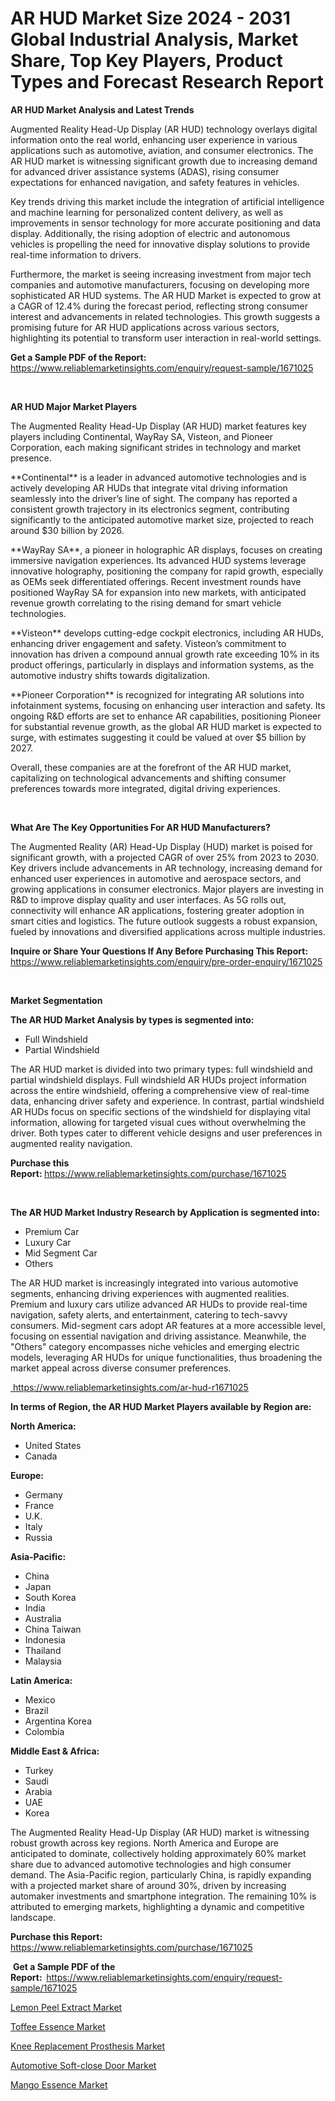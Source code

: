 <p><h1>AR HUD Market Size 2024 - 2031 Global Industrial Analysis, Market Share, Top Key Players, Product Types and Forecast Research Report</h1></p><p><strong>AR HUD Market Analysis and Latest Trends</strong></p>
<p><p>Augmented Reality Head-Up Display (AR HUD) technology overlays digital information onto the real world, enhancing user experience in various applications such as automotive, aviation, and consumer electronics. The AR HUD market is witnessing significant growth due to increasing demand for advanced driver assistance systems (ADAS), rising consumer expectations for enhanced navigation, and safety features in vehicles. </p><p>Key trends driving this market include the integration of artificial intelligence and machine learning for personalized content delivery, as well as improvements in sensor technology for more accurate positioning and data display. Additionally, the rising adoption of electric and autonomous vehicles is propelling the need for innovative display solutions to provide real-time information to drivers.</p><p>Furthermore, the market is seeing increasing investment from major tech companies and automotive manufacturers, focusing on developing more sophisticated AR HUD systems. The AR HUD Market is expected to grow at a CAGR of 12.4% during the forecast period, reflecting strong consumer interest and advancements in related technologies. This growth suggests a promising future for AR HUD applications across various sectors, highlighting its potential to transform user interaction in real-world settings.</p></p>
<p><strong>Get a Sample PDF of the Report:&nbsp;</strong> <a href="https://www.reliablemarketinsights.com/enquiry/request-sample/1671025?utm_campaign=1400&utm_medium=2&utm_source=Github&utm_content=ia&utm_term=09102024&utm_id=ar-hud">https://www.reliablemarketinsights.com/enquiry/request-sample/1671025</a></p>
<p>&nbsp;</p>
<p><strong>AR HUD Major Market Players</strong></p>
<p><p>The Augmented Reality Head-Up Display (AR HUD) market features key players including Continental, WayRay SA, Visteon, and Pioneer Corporation, each making significant strides in technology and market presence.</p><p>**Continental** is a leader in advanced automotive technologies and is actively developing AR HUDs that integrate vital driving information seamlessly into the driver’s line of sight. The company has reported a consistent growth trajectory in its electronics segment, contributing significantly to the anticipated automotive market size, projected to reach around $30 billion by 2026.</p><p>**WayRay SA**, a pioneer in holographic AR displays, focuses on creating immersive navigation experiences. Its advanced HUD systems leverage innovative holography, positioning the company for rapid growth, especially as OEMs seek differentiated offerings. Recent investment rounds have positioned WayRay SA for expansion into new markets, with anticipated revenue growth correlating to the rising demand for smart vehicle technologies.</p><p>**Visteon** develops cutting-edge cockpit electronics, including AR HUDs, enhancing driver engagement and safety. Visteon’s commitment to innovation has driven a compound annual growth rate exceeding 10% in its product offerings, particularly in displays and information systems, as the automotive industry shifts towards digitalization.</p><p>**Pioneer Corporation** is recognized for integrating AR solutions into infotainment systems, focusing on enhancing user interaction and safety. Its ongoing R&D efforts are set to enhance AR capabilities, positioning Pioneer for substantial revenue growth, as the global AR HUD market is expected to surge, with estimates suggesting it could be valued at over $5 billion by 2027.</p><p>Overall, these companies are at the forefront of the AR HUD market, capitalizing on technological advancements and shifting consumer preferences towards more integrated, digital driving experiences.</p></p>
<p>&nbsp;</p>
<p><strong>What Are The Key Opportunities For AR HUD Manufacturers?</strong></p>
<p><p>The Augmented Reality (AR) Head-Up Display (HUD) market is poised for significant growth, with a projected CAGR of over 25% from 2023 to 2030. Key drivers include advancements in AR technology, increasing demand for enhanced user experiences in automotive and aerospace sectors, and growing applications in consumer electronics. Major players are investing in R&D to improve display quality and user interfaces. As 5G rolls out, connectivity will enhance AR applications, fostering greater adoption in smart cities and logistics. The future outlook suggests a robust expansion, fueled by innovations and diversified applications across multiple industries.</p></p>
<p><strong>Inquire or Share Your Questions If Any Before Purchasing This Report:</strong> <a href="https://www.reliablemarketinsights.com/enquiry/pre-order-enquiry/1671025?utm_campaign=1400&utm_medium=2&utm_source=Github&utm_content=ia&utm_term=09102024&utm_id=ar-hud">https://www.reliablemarketinsights.com/enquiry/pre-order-enquiry/1671025</a></p>
<p>&nbsp;</p>
<p><strong>Market Segmentation</strong></p>
<p><strong>The AR HUD Market Analysis by types is segmented into:</strong></p>
<p><ul><li>Full Windshield</li><li>Partial Windshield</li></ul></p>
<p><p>The AR HUD market is divided into two primary types: full windshield and partial windshield displays. Full windshield AR HUDs project information across the entire windshield, offering a comprehensive view of real-time data, enhancing driver safety and experience. In contrast, partial windshield AR HUDs focus on specific sections of the windshield for displaying vital information, allowing for targeted visual cues without overwhelming the driver. Both types cater to different vehicle designs and user preferences in augmented reality navigation.</p></p>
<p><strong>Purchase this Report:&nbsp;</strong><a href="https://www.reliablemarketinsights.com/purchase/1671025?utm_campaign=1400&utm_medium=2&utm_source=Github&utm_content=ia&utm_term=09102024&utm_id=ar-hud">https://www.reliablemarketinsights.com/purchase/1671025</a></p>
<p>&nbsp;</p>
<p><strong>The AR HUD Market Industry Research by Application is segmented into:</strong></p>
<p><ul><li>Premium Car</li><li>Luxury Car</li><li>Mid Segment Car</li><li>Others</li></ul></p>
<p><p>The AR HUD market is increasingly integrated into various automotive segments, enhancing driving experiences with augmented realities. Premium and luxury cars utilize advanced AR HUDs to provide real-time navigation, safety alerts, and entertainment, catering to tech-savvy consumers. Mid-segment cars adopt AR features at a more accessible level, focusing on essential navigation and driving assistance. Meanwhile, the "Others" category encompasses niche vehicles and emerging electric models, leveraging AR HUDs for unique functionalities, thus broadening the market appeal across diverse consumer preferences.</p></p>
<p><a href="https://www.reliablemarketinsights.com/ar-hud-r1671025?utm_campaign=1400&utm_medium=2&utm_source=Github&utm_content=ia&utm_term=09102024&utm_id=ar-hud">&nbsp;https://www.reliablemarketinsights.com/ar-hud-r1671025</a></p>
<p><strong>In terms of Region, the AR HUD Market Players available by Region are:</strong></p>
<p>
    <p> <strong> North America: </strong>
        <ul>
            <li>United States</li>
            <li>Canada</li>
        </ul>
        </p> 
    <p> <strong> Europe: </strong>
        <ul>
            <li>Germany</li>
            <li>France</li>
            <li>U.K.</li>
            <li>Italy</li>
            <li>Russia</li>
        </ul>
        </p> 
    <p> <strong> Asia-Pacific: </strong>
        <ul>
            <li>China</li>
            <li>Japan</li>
            <li>South Korea</li>
            <li>India</li>
            <li>Australia</li>
            <li>China Taiwan</li>
            <li>Indonesia</li>
            <li>Thailand</li>
            <li>Malaysia</li>
        </ul>
        </p> 
    <p> <strong> Latin America: </strong>
        <ul>
            <li>Mexico</li>
            <li>Brazil</li>
            <li>Argentina Korea</li>
            <li>Colombia</li>
        </ul>
        </p> 
    <p> <strong> Middle East & Africa: </strong>
        <ul>
            <li>Turkey</li>
            <li>Saudi</li>
            <li>Arabia</li>
            <li>UAE</li>
            <li>Korea</li>
        </ul>
    </p>
    </p>
<p><p>The Augmented Reality Head-Up Display (AR HUD) market is witnessing robust growth across key regions. North America and Europe are anticipated to dominate, collectively holding approximately 60% market share due to advanced automotive technologies and high consumer demand. The Asia-Pacific region, particularly China, is rapidly expanding with a projected market share of around 30%, driven by increasing automaker investments and smartphone integration. The remaining 10% is attributed to emerging markets, highlighting a dynamic and competitive landscape.</p></p>
<p><strong>Purchase this Report: </strong><a href="https://www.reliablemarketinsights.com/purchase/1671025?utm_campaign=1400&utm_medium=2&utm_source=Github&utm_content=ia&utm_term=09102024&utm_id=ar-hud">https://www.reliablemarketinsights.com/purchase/1671025</a></p>
<p>&nbsp;<strong>Get a Sample PDF of the Report:&nbsp;&nbsp;</strong><a href="https://www.reliablemarketinsights.com/enquiry/request-sample/1671025?utm_campaign=1400&utm_medium=2&utm_source=Github&utm_content=ia&utm_term=09102024&utm_id=ar-hud">https://www.reliablemarketinsights.com/enquiry/request-sample/1671025</a></p>
<p><strong></strong></p>
<p><p><a href="https://www.linkedin.com/pulse/lemon-peel-extract-market-industry-trends-forecast-period-whmff?utm_campaign=1400&utm_medium=2&utm_source=Github&utm_content=ia&utm_term=09102024&utm_id=ar-hud">Lemon Peel Extract Market</a></p><p><a href="https://www.linkedin.com/pulse/toffee-essence-market-ecosystem-competitive-landscape-strategic-m73ne?utm_campaign=1400&utm_medium=2&utm_source=Github&utm_content=ia&utm_term=09102024&utm_id=ar-hud">Toffee Essence Market</a></p><p><a href="https://www.linkedin.com/pulse/knee-replacement-prosthesis-market-size-type-tibial-componentfemoral-ezqkc?utm_campaign=1400&utm_medium=2&utm_source=Github&utm_content=ia&utm_term=09102024&utm_id=ar-hud">Knee Replacement Prosthesis Market</a></p><p><a href="https://github.com/joannesouthgate/Market-Research-Report-List-5/blob/main/automotive-soft-close-door-market.md?utm_campaign=1400&utm_medium=2&utm_source=Github&utm_content=ia&utm_term=09102024&utm_id=ar-hud">Automotive Soft-close Door Market</a></p><p><a href="https://www.linkedin.com/pulse/future-ready-strategic-insights-global-mango-essence-t4m8c?utm_campaign=1400&utm_medium=2&utm_source=Github&utm_content=ia&utm_term=09102024&utm_id=ar-hud">Mango Essence Market</a></p></p>